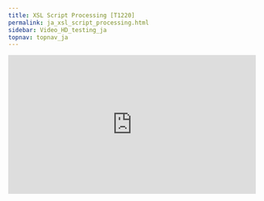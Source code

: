 ```yaml
---
title: XSL Script Processing [T1220]
permalink: ja_xsl_script_processing.html
sidebar: Video_HD_testing_ja
topnav: topnav_ja
---
```


<style>.embed-container { position: relative; padding-bottom: 56.25%; height: 0; overflow: hidden; max-width: 100%; } .embed-container iframe, .embed-container object, .embed-container embed { position: absolute; top: 0; left: 0; width: 100%; height: 100%; }</style><div class='embed-container'><iframe src='https://www.youtube.com/embed/1RoD8f8GYcw' frameborder='0' allowfullscreen></iframe></div>